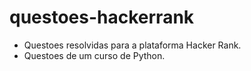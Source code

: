 # questoes-hackerrank
- Questoes resolvidas para a plataforma Hacker Rank.
- Questoes de um curso de Python.
